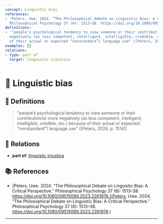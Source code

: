 ```yaml
---
concept: Linguistic bias
references:
- 'Peters, Uwe. 2024. “The Philosophical Debate on Linguistic Bias: A Critical Perspective.”
  Philosophical Psychology 37 (6): 1513–38. https://doi.org/10.1080/09515089.2023.2261976.'
definitions:
- '"people’s psychological tendency to view someone or their contribution(s) more
  negatively (as less competent, intelligent, intelligible, credible, etc.) because
  of their actual or expected “nonstandard”1 language use" ([Peters, 2024, p. 1514])'
examples: []
relations:
- type: part of
  target: linguistic injustice
---
```


# 🧠 Linguistic bias

## 📖 Definitions

> "people’s psychological tendency to view someone or their contribution(s) more negatively (as less competent, intelligent, intelligible, credible, etc.) because of their actual or expected “nonstandard”1 language use" ([Peters, 2024, p. 1514])

## 🔗 Relations

- **part of**: [linguistic injustice](./linguistic-injustice.md)

## 📚 References

- [Peters, Uwe. 2024. “The Philosophical Debate on Linguistic Bias: A Critical Perspective.” Philosophical Psychology 37 (6): 1513–38. https://doi.org/10.1080/09515089.2023.2261976.](Peters, Uwe. 2024. “The Philosophical Debate on Linguistic Bias: A Critical Perspective.” Philosophical Psychology 37 (6): 1513–38. https://doi.org/10.1080/09515089.2023.2261976.)


---

<script src="https://giscus.app/client.js"
        data-repo="natesheehan/conceptcartography"
        data-repo-id="R_kgDOPB5QiQ"
        data-category="General"
        data-category-id="DIC_kwDOPB5Qic4CsAxd"
        data-mapping="pathname"
        data-strict="0"
        data-reactions-enabled="1"
        data-emit-metadata="0"
        data-input-position="bottom"
        data-theme="catppuccin_mocha"
        data-lang="en"
        crossorigin="anonymous"
        async>
</script>
